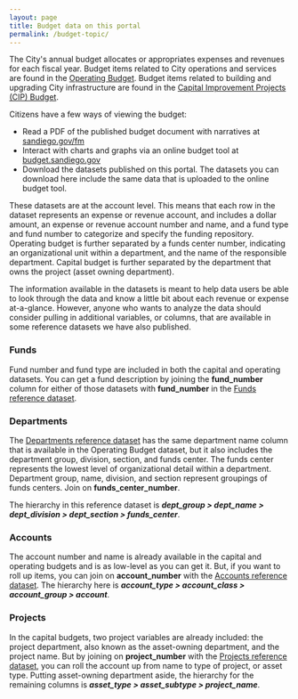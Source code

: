```yaml
---
layout: page
title: Budget data on this portal
permalink: /budget-topic/
---
```


The City's annual budget allocates or appropriates expenses and revenues for each fiscal year. Budget items related to City operations and services are found in the [Operating Budget](/datasets/operating-budget/). Budget items related to building and upgrading City infrastructure are found in the [Capital Improvement Projects (CIP) Budget](/datasets/capital-budget-fy/). 

Citizens have a few ways of viewing the budget: 

* Read a PDF of the published budget document with narratives at [sandiego.gov/fm](https://www.sandiego.gov/fm)
* Interact with charts and graphs via an online budget tool at [budget.sandiego.gov](https://budget.sandiego.gov/transparency#/)
* Download the datasets published on this portal. The datasets you can download here include the same data that is uploaded to the online budget tool.

These datasets are at the account level. This means that each row in the dataset represents an expense or revenue account, and includes a dollar amount, an expense or revenue account number and name, and a fund type and fund number to categorize and specify the funding repository. Operating budget is further separated by a funds center number, indicating an organizational unit within a department, and the name of the responsible department. Capital budget is further separated by the department that owns the project (asset owning department).

The information available in the datasets is meant to help data users be able to look through the data and know a little bit about each revenue or expense at-a-glance. However, anyone who wants to analyze the data should consider pulling in additional variables, or columns, that are available in some reference datasets we have also published.

### Funds

Fund number and fund type are included in both the capital and operating datasets. You can get a fund description by joining the **fund_number** column for either of those datasets with **fund_number** in the [Funds reference dataset](/datasets/budget-reference-funds/).

### Departments

The [Departments reference dataset](/datasets/budget-reference-depts/) has the same department name column that is available in the Operating Budget dataset, but it also includes the department group, division, section, and funds center. The funds center represents the lowest level of organizational detail within a department. Department group, name, division, and section represent groupings of funds centers. Join on **funds_center_number**.

The hierarchy in this reference dataset is ***dept_group > dept_name > dept_division > dept_section > funds_center***.

### Accounts

The account number and name is already available in the capital and operating budgets and is as low-level as you can get it. But, if you want to roll up items, you can join on **account_number** with the [Accounts reference dataset](/datasets/budget-reference-accounts/). The hierarchy here is ***account_type > account_class > account_group > account***.

### Projects

In the capital budgets, two project variables are already included: the project department, also known as the asset-owning department, and the project name. But by joining on **project_number** with the [Projects reference dataset](/datasets/budget-reference-projects/), you can roll the account up from name to type of project, or asset type. Putting asset-owning department aside, the hierarchy for the remaining columns is ***asset_type > asset_subtype > project_name***.